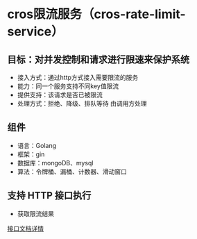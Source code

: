 # cros限流服务（cros-rate-limit-service）

## 目标：对并发控制和请求进行限速来保护系统
- 接入方式：通过http方式接入需要限流的服务
- 能力：同一个服务支持不同key值限流
- 提供支持：该请求是否已被限流
- 处理方式：拒绝、降级、排队等待 由调用方处理

## 组件
- 语言：Golang
- 框架：gin
- 数据库：mongoDB、mysql
- 算法：令牌桶、漏桶、计数器、滑动窗口

## 支持 HTTP 接口执行
- 获取限流结果

[接口文档详情](docs/api.md)


